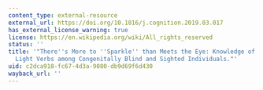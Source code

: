 ```yaml
---
content_type: external-resource
external_url: https://doi.org/10.1016/j.cognition.2019.03.017
has_external_license_warning: true
license: https://en.wikipedia.org/wiki/All_rights_reserved
status: ''
title: '"There''s More to ''Sparkle'' than Meets the Eye: Knowledge of Vision and
  Light Verbs among Congenitally Blind and Sighted Individuals."'
uid: c2dca918-fc67-4d3a-9080-db9d69f6d430
wayback_url: ''
---
```

